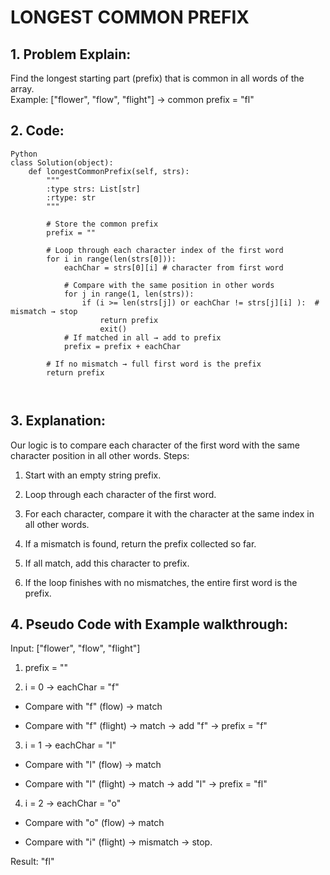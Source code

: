 # LONGEST COMMON PREFIX
## 1. Problem Explain:
Find the longest starting part (prefix) that is common in all words of the array.  
Example: ["flower", "flow", "flight"] → common prefix = "fl"

## 2. Code:
``` 
Python
class Solution(object):
    def longestCommonPrefix(self, strs):
        """
        :type strs: List[str]
        :rtype: str
        """

        # Store the common prefix
        prefix = ""

        # Loop through each character index of the first word
        for i in range(len(strs[0])):
            eachChar = strs[0][i] # character from first word

            # Compare with the same position in other words
            for j in range(1, len(strs)):
                if (i >= len(strs[j]) or eachChar != strs[j][i] ):  # mismatch → stop
                    return prefix
                    exit()                    
            # If matched in all → add to prefix
            prefix = prefix + eachChar

        # If no mismatch → full first word is the prefix
        return prefix

         
```
## 3. Explanation:
Our logic is to compare each character of the first word with the same character position in all other words.
Steps:

1. Start with an empty string prefix.

2. Loop through each character of the first word.

3. For each character, compare it with the character at the same index in all other words.

4. If a mismatch is found, return the prefix collected so far.

5. If all match, add this character to prefix.

6. If the loop finishes with no mismatches, the entire first word is the prefix.

## 4. Pseudo Code with Example walkthrough:
   Input: ["flower", "flow", "flight"]

1. prefix = ""

2. i = 0 → eachChar = "f"

 - Compare with "f" (flow) → match

 - Compare with "f" (flight) → match
→ add "f" → prefix = "f"

3. i = 1 → eachChar = "l"

 - Compare with "l" (flow) → match

 - Compare with "l" (flight) → match
→ add "l" → prefix = "fl"

4. i = 2 → eachChar = "o"

 - Compare with "o" (flow) → match

 - Compare with "i" (flight) → mismatch → stop.

 Result: "fl"
   
